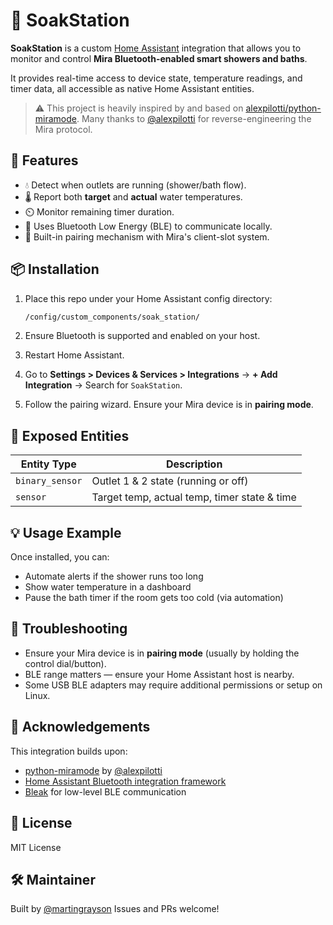 
# 🚿 SoakStation

**SoakStation** is a custom [Home Assistant](https://www.home-assistant.io/) integration that allows you to monitor and control **Mira Bluetooth-enabled smart showers and baths**.

It provides real-time access to device state, temperature readings, and timer data, all accessible as native Home Assistant entities.


> ⚠️ This project is heavily inspired by and based on [alexpilotti/python-miramode](https://github.com/alexpilotti/python-miramode). Many thanks to [@alexpilotti](https://github.com/alexpilotti) for reverse-engineering the Mira protocol.



## 🔧 Features

- 💧 Detect when outlets are running (shower/bath flow).
- 🌡️ Report both **target** and **actual** water temperatures.
- ⏲️ Monitor remaining timer duration.
- 📶 Uses Bluetooth Low Energy (BLE) to communicate locally.
- 🔐 Built-in pairing mechanism with Mira's client-slot system.



## 📦 Installation

1. Place this repo under your Home Assistant config directory:

   ```bash
   /config/custom_components/soak_station/
   ```

2. Ensure Bluetooth is supported and enabled on your host.

3. Restart Home Assistant.

4. Go to **Settings > Devices & Services > Integrations** → **+ Add Integration** → Search for `SoakStation`.

5. Follow the pairing wizard. Ensure your Mira device is in **pairing mode**.



## 🧪 Exposed Entities

| Entity Type        | Description                                    |
|--------------------|------------------------------------------------|
| `binary_sensor`    | Outlet 1 & 2 state (running or off)            |
| `sensor`           | Target temp, actual temp, timer state & time   |



## 💡 Usage Example

Once installed, you can:

- Automate alerts if the shower runs too long
- Show water temperature in a dashboard
- Pause the bath timer if the room gets too cold (via automation)



## 🧰 Troubleshooting

- Ensure your Mira device is in **pairing mode** (usually by holding the control dial/button).
- BLE range matters — ensure your Home Assistant host is nearby.
- Some USB BLE adapters may require additional permissions or setup on Linux.



## 🤝 Acknowledgements

This integration builds upon:

- [python-miramode](https://github.com/alexpilotti/python-miramode) by [@alexpilotti](https://github.com/alexpilotti)
- [Home Assistant Bluetooth integration framework](https://www.home-assistant.io/integrations/bluetooth/)
- [Bleak](https://github.com/hbldh/bleak) for low-level BLE communication



## 📜 License

MIT License



## 🛠 Maintainer

Built by [@martingrayson](https://github.com/martingrayson)
Issues and PRs welcome!
